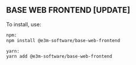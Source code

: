 ## BASE WEB FRONTEND [UPDATE]

To install, use:

```bash
npm:
npm install @e3m-software/base-web-frontend

yarn:
yarn add @e3m-software/base-web-frontend
```
